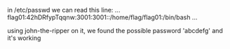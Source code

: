 in /etc/passwd we can read this line:
...
flag01:42hDRfypTqqnw:3001:3001::/home/flag/flag01:/bin/bash
...

using john-the-ripper on it, we found the possible password 'abcdefg' and it's working
